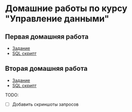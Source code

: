 # Домашние работы по курсу "Управление данными"

## Первая домашняя работа

- [Задание](https://github.com/adzhumurat/data_management/blob/master/slides/hw/hw1.md)
- [SQL скрипт](../master/sql/homework_1.sql)


## Вторая домашняя работа

- [Задание](https://github.com/adzhumurat/data_management/blob/master/slides/hw/hw2.md)
- [SQL скрипт](../master/sql/homework_2.sql)

TODO:

- [ ] Добавить скриншоты запросов
